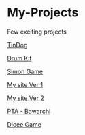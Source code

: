 # My-Projects
Few exciting projects 

<a href="https://sandhyadeepch.github.io/My-Projects/TinDog/" target="_blank">TinDog</a>

<a href="https://sandhyadeepch.github.io/My-Projects/DrumKit/" target="_blank">Drum Kit</a>

<a href="https://sandhyadeepch.github.io/My-Projects/SimonGame/" target="_blank">Simon Game </a>

<a href="https://sandhyadeepch.github.io/My-Projects/MySite/earlier.html" target="_blank">My site Ver 1 </a>

<a href="https://sandhyadeepch.github.io/My-Projects/MySite/" target="_blank">My site Ver 2 </a>

<a href="https://sandhyadeepch.github.io/My-Projects/EllisPTA/" target="_blank">PTA - Bawarchi </a>

<a href="https://sandhyadeepch.github.io/My-Projects/DiceeGame/" target="_blank">Dicee Game </a>

